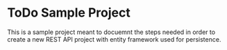 # ToDo Sample Project

This is a sample project meant to docuemnt the steps needed in order to create a new REST API project with entity framework used for persistence.